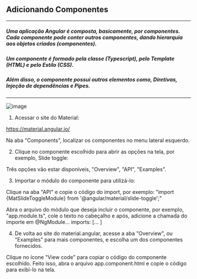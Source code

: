 ## Adicionando Componentes
---  
##### Uma aplicação Angular é composta, basicamente, por componentes. Cada componente pode conter outros componentes, dando hierarquia aos objetos criados (componentes).  
##### Um componente é formado pela classe (Typescript), pelo Template (HTML) e pelo Estilo (CSS).  
##### Além disso, o componente possui outros elementos como, Diretivas, Injeção de dependências e Pipes.
---  
![image](https://github.com/dagbertoRigue/angular/assets/58428043/429ce271-3198-4993-b618-85e35d105445)

1. Acessar o site do Material:  

https://material.angular.io/

Na aba "Components", localizar os componentes no menu lateral esquerdo. 

2. Clique no componente escolhido para abrir as opções na tela, por exemplo, Slide toggle:  

Três opções vão estar disponíveis, "Overview", "API", "Examples".

3. Importar o módulo do componente para utilizá-lo:  

Clique na aba "API" e copie o código do import, por exemplo: "import {MatSlideToggleModule} from '@angular/material/slide-toggle';"  

Abra o arquivo do módulo que deseja incluir o componente, por exemplo, "app.module.ts", cole o texto no cabeçalho e após, adicione a chamada do importe em @NgModule... imports: [... ]

4. De volta ao site do material.angular, acesse a aba "Overview", ou "Examples" para mais componentes, e escolha um dos componentes fornecidos.

Clique no ícone "View code" para copiar o código do componente escolhido.
Feito isso, abra o arquivo app.component.html e copie o código para exibí-lo na tela.


